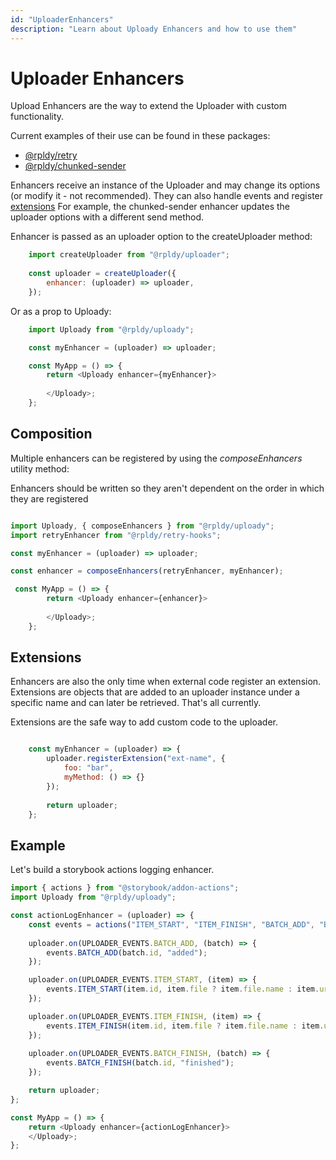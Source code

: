 ```yaml
---
id: "UploaderEnhancers"
description: "Learn about Uploady Enhancers and how to use them"
---
```


# Uploader Enhancers

Upload Enhancers are the way to extend the Uploader with custom functionality.

Current examples of their use can be found in these packages:

- [@rpldy/retry](../../packages/rpldy-retry)
- [@rpldy/chunked-sender](../../packages/rpldy-chunked-sender)

Enhancers receive an instance of the Uploader and may change its options (or modify it - not recommended).
They can also handle events and register [extensions](#extensions)
For example, the chunked-sender enhancer updates the uploader options with a different send method.

Enhancer is passed as an uploader option to the createUploader method: 

```javascript
    import createUploader from "@rpldy/uploader";
    
    const uploader = createUploader({
        enhancer: (uploader) => uploader,
    });
```

Or as a prop to Uploady:

```javascript
    import Uploady from "@rpldy/uploady";

    const myEnhancer = (uploader) => uploader;

    const MyApp = () => {
        return <Uploady enhancer={myEnhancer}>
 
        </Uploady>;
    };
```

## Composition 

Multiple enhancers can be registered by using the _composeEnhancers_ utility method:

Enhancers should be written so they aren't dependent on the order in which they are registered

```javascript

import Uploady, { composeEnhancers } from "@rpldy/uploady";
import retryEnhancer from "@rpldy/retry-hooks";

const myEnhancer = (uploader) => uploader;

const enhancer = composeEnhancers(retryEnhancer, myEnhancer);

 const MyApp = () => {
        return <Uploady enhancer={enhancer}>
 
        </Uploady>;
    };
```

## Extensions

Enhancers are also the only time when external code register an extension. 
Extensions are objects that are added to an uploader instance under a specific name and can later be retrieved.
That's all currently.

Extensions are the safe way to add custom code to the uploader.

```javascript

    const myEnhancer = (uploader) => {
        uploader.registerExtension("ext-name", {
            foo: "bar",
            myMethod: () => {}        
        });
    
        return uploader;
    };
``` 

## Example

Let's build a storybook actions logging enhancer.

```javascript
import { actions } from "@storybook/addon-actions";
import Uploady from "@rpldy/uploady";

const actionLogEnhancer = (uploader) => {
    const events = actions("ITEM_START", "ITEM_FINISH", "BATCH_ADD", "BATCH_FINISH");
  
    uploader.on(UPLOADER_EVENTS.BATCH_ADD, (batch) => {
        events.BATCH_ADD(batch.id, "added");
    });

    uploader.on(UPLOADER_EVENTS.ITEM_START, (item) => {
        events.ITEM_START(item.id, item.file ? item.file.name : item.url);
    });

    uploader.on(UPLOADER_EVENTS.ITEM_FINISH, (item) => {
        events.ITEM_FINISH(item.id, item.file ? item.file.name : item.url);
    });
    
    uploader.on(UPLOADER_EVENTS.BATCH_FINISH, (batch) => {
        events.BATCH_FINISH(batch.id, "finished");
    });

    return uploader;
};

const MyApp = () => {
    return <Uploady enhancer={actionLogEnhancer}>
    </Uploady>;
};
```

